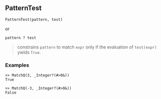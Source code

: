 ## PatternTest

```
PatternTest(pattern, test)
```
or
```
pattern ? test
```
> constrains `pattern` to match `expr` only if the evaluation of `test(expr)` yields `True`.

### Examples

```
>> MatchQ(3, _Integer?(#>0&))
True
	 
>> MatchQ(-3, _Integer?(#>0&))
False
```
